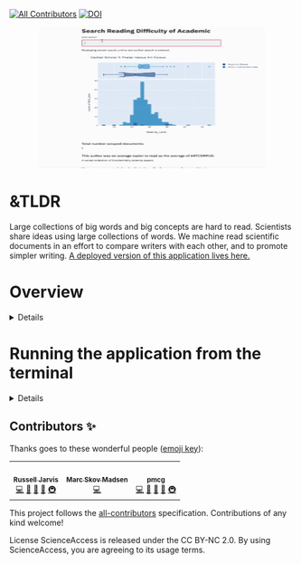 
<p align="center">
  
[![All Contributors](https://img.shields.io/badge/all_contributors-3-orange.svg?style=flat-square)](#contributors-)
[![DOI](https://zenodo.org/badge/256452850.svg)](https://zenodo.org/badge/latestdoi/256452850)

</p>

<!--[![ScienceAccess](https://circleci.com/gh/russelljjarvis/ScienceAccess.svg?style=svg)](https://app.circleci.com/pipelines/github/russelljjarvis/ScienceAccess/)-->

<p align="center">
  <img src="app_works.gif" width="400" height="250"/>


# &TLDR
Large collections of big words and big concepts are hard to read. Scientists share ideas using large collections of words. We machine read scientific documents in an effort to compare writers with each other, and to promote simpler writing. [A deployed version of this application lives here.](https://share.streamlit.io/mcgurrgurr/scienceaccess/app.py)

# Overview
<details>

Non-science writing is often expressed with a less complex and more engaging writing style. This makes it accessible to a broad audience. In contrast, there is research demonstrating that the content of scientific writing is often more complex. This is due, at least in part, to the tendency of scientists to use jargon-heavy language. This can make it inaccessible to many individuals.

This dashboard application allows the user to search for a scientific author. It first performs a web search to gather this author's published works. It then shows the readability score for each published work returned from the web scrape as well as an overall score for that individual. In addition, the application returns the most common and complex words used, sentiment, and a comparison to other text sources with known complexity. [Read more about the application here](https://github.com/mcgurrgurr/ScienceAccess/blob/master/Documentation/paper.md).

More accessible science writing allows knowledge to be more readily transferred into public awareness, as well as between scientists of different fields. Objectively describing the complexity of different writing styles allows us to prescribe how to shift academic science writing into a more accessible niche, where science can better compete with pseudo-science and blogs.

If you're interested in [contributing](https://github.com/mcgurrgurr/ScienceAccess/blob/master/CONTRIBUTING.md) or reviewing the [license](https://github.com/mcgurrgurr/ScienceAccess/blob/master/license.md) for use of this application, refer to our documentation to learn more.

</details>


# Running the application from the terminal

<details>

### Install
```
git clone https://github.com/russelljjarvis/ScienceAccess.git
cd ScienceAccess
sudo $(which python3) setup.py install
```

### Run
```
streamlit run app_dev.py
```

</details>

## Contributors ✨

Thanks goes to these wonderful people ([emoji key](https://allcontributors.org/docs/en/emoji-key)):

<!-- ALL-CONTRIBUTORS-LIST:START - Do not remove or modify this section -->
<!-- prettier-ignore-start -->
<!-- markdownlint-disable -->
<table>
  <tr>
        <td align="center"><a href="https://russelljjarvis.github.io/home/"><img src="https://avatars.githubusercontent.com/u/7786645?v=4?s=100" width="100px;" alt=""/><br /><sub><b>Russell Jarvis</b></sub></a><br /><a href="https://github.com/russelljjarvis/ScienceAccess/commits?author=russelljjarvis" title="Code">💻</a> <a href="https://github.com/russelljjarvis/ScienceAccess/commits?author=russelljjarvis" title="Documentation">📖</a> <a href="#ideas-russelljjarvis" title="Ideas, Planning, & Feedback">🤔</a> <a href="#design-russelljjarvis" title="Design">🎨</a> <a href="#infra-russelljjarvis" title="Infrastructure (Hosting, Build-Tools, etc)">🚇</a></td>
    <td align="center"><a href="http://datamodelsanalytics.com"><img src="https://avatars.githubusercontent.com/u/42288570?v=4?s=100" width="100px;" alt=""/><br /><sub><b>Marc Skov Madsen</b></sub></a><br /><a href="https://github.com/russelljjarvis/ScienceAccess/commits?author=MarcSkovMadsen" title="Code">💻</a></td>
    <td align="center"><a href="https://github.com/mcgurrgurr"><img src="https://avatars.githubusercontent.com/u/34006725?v=4?s=100" width="100px;" alt=""/><br /><sub><b>pmcg</b></sub></a><br /><a href="https://github.com/russelljjarvis/ScienceAccess/commits?author=mcgurrgurr" title="Code">💻</a> <a href="https://github.com/russelljjarvis/ScienceAccess/commits?author=mcgurrgurr" title="Documentation">📖</a> <a href="#ideas-mcgurrgurr" title="Ideas, Planning, & Feedback">🤔</a> <a href="#design-mcgurrgurr" title="Design">🎨</a> <a href="#infra-mcgurrgurr" title="Infrastructure (Hosting, Build-Tools, etc)">🚇</a></td>
  </tr>
</table>


This project follows the [all-contributors](https://github.com/all-contributors/all-contributors) specification. Contributions of any kind welcome!

License
ScienceAccess is released under the CC BY-NC 2.0. By using ScienceAccess, you are agreeing to its usage terms.
